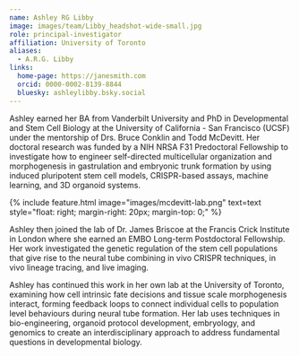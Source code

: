 ```yaml
---
name: Ashley RG Libby
image: images/team/Libby_headshot-wide-small.jpg
role: principal-investigator
affiliation: University of Toronto
aliases:
  - A.R.G. Libby
links:
  home-page: https://janesmith.com
  orcid: 0000-0002-8139-8844
  bluesky: ashleylibby.bsky.social
---
```


Ashley earned her BA from Vanderbilt University and PhD in Developmental and Stem Cell Biology at the University of California - San Francisco (UCSF) under the mentorship of Drs. Bruce Conklin and Todd McDevitt. Her doctoral research was funded by a NIH NRSA F31 Predoctoral Fellowship to investigate how to engineer self-directed multicellular organization and morphogenesis in gastrulation and embryonic trunk formation by using induced pluripotent stem cell models,  CRISPR-based assays, machine learning, and 3D organoid systems.

{%
  include feature.html
  image="images/mcdevitt-lab.png"
  text=text
  style="float: right; margin-right: 20px; margin-top: 0;"
%}

Ashley then joined the lab of Dr. James Briscoe at the Francis Crick Institute in London where she earned an EMBO Long-term Postdoctoral Fellowship. Her work investigated the genetic regulation of the stem cell populations that give rise to the neural tube combining in vivo CRISPR techniques, in vivo lineage tracing, and live imaging. 

Ashley has continued this work in her own lab at the University of Toronto, examining how cell intrinsic fate decisions and tissue scale morphogenesis interact, forming feedback loops to connect individual cells to population level behaviours during neural tube formation. Her lab uses techniques in bio-engineering, organoid protocol development, embryology, and genomics to create an interdisciplinary approach to address fundamental questions in developmental biology.


